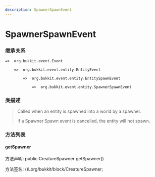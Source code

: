 ```yaml
---
description: SpawnerSpawnEvent
---
```


# SpawnerSpawnEvent

### 继承关系

    =>  org.bukkit.event.Event

        =>  org.bukkit.event.entity.EntityEvent

            =>  org.bukkit.event.entity.EntitySpawnEvent

                =>  org.bukkit.event.entity.SpawnerSpawnEvent

### 类描述

> Called when an entity is spawned into a world by a spawner.
>
> <p>
>
> If a Spawner Spawn event is cancelled, the entity will not spawn.

### 方法列表

#### getSpawner

方法声明: public CreatureSpawner getSpawner()

方法签名: ()Lorg/bukkit/block/CreatureSpawner;